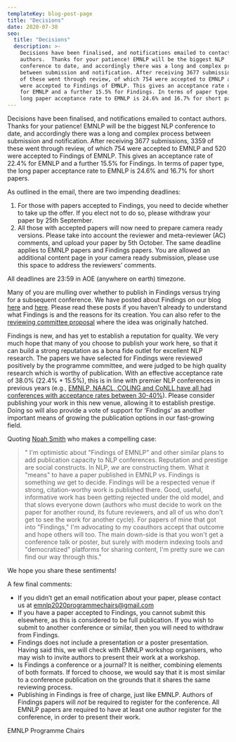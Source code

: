 ```yaml
---
templateKey: blog-post-page
title: "Decisions"
date: 2020-07-30
seo:
  title: "Decisions"
  description: >- 
    Decisions have been finalised, and notifications emailed to contact
    authors.  Thanks for your patience! EMNLP will be the biggest NLP
    conference to date, and accordingly there was a long and complex process
    between submission and notification. After receiving 3677 submissions, 3359
    of these went through review, of which 754 were accepted to EMNLP and 520
    were accepted to Findings of EMNLP. This gives an acceptance rate of 22.4%
    for EMNLP and a further 15.5% for Findings. In terms of paper type, the
    long paper acceptance rate to EMNLP is 24.6% and 16.7% for short papers.
---
```


Decisions have been finalised, and notifications emailed to contact authors.
Thanks for your patience! EMNLP will be the biggest NLP conference to date, and
accordingly there was a long and complex process between submission and
notification. After receiving 3677 submissions, 3359 of these went through
review, of which 754 were accepted to EMNLP and 520 were accepted to Findings
of EMNLP. This gives an acceptance rate of 22.4% for EMNLP and a further 15.5%
for Findings. In terms of paper type, the long paper acceptance rate to EMNLP
is 24.6% and 16.7% for short papers.


As outlined in the email, there are two impending deadlines:

1.  For those with papers accepted to Findings, you need to decide whether to take up the offer. If you elect not to do so, please withdraw your paper by 25th September.
2. All those with accepted papers will now need to prepare camera ready
versions. Please take into account the reviewer and meta-reviewer (AC)
comments, and upload your paper by 5th October. The same deadline applies to
EMNLP papers and Findings papers. You are allowed an additional content page in
your camera ready submission, please use this space to address the reviewers’
comments.


All deadlines are 23:59 in AOE (anywhere on earth) timezone.


Many of you are mulling over whether to publish in Findings versus trying for a subsequent conference. We have posted about Findings on our blog [here](https://2020.emnlp.org/blog/2020-04-19-findings-of-emnlp) and [here](https://2020.emnlp.org/blog/2020-07-30-findings-acl-response). Please read these posts if you haven’t already to understand what Findings is and the reasons for its creation. You can also refer to the [reviewing committee proposal](https://www.aclweb.org/adminwiki/index.php?title=Short-Term_Reform_Proposals_for_ACL_Reviewing#1_Establishing_ACL_Archives_.28a.k.a._Findings.29) where the idea was originally hatched.


Findings is new, and has yet to establish a reputation for quality. We very much hope that many of you choose to publish your work here, so that it can build a strong reputation as a bona fide outlet for excellent NLP research. The papers we have selected for Findings were reviewed positively by the programme committee, and were judged to be high quality research which is worthy of publication. With an effective acceptance rate of 38.0% (22.4% + 15.5%), this is in line with premier NLP conferences in previous years (e.g., [EMNLP, NAACL, COLING and CoNLL have all had conferences with acceptance rates between 30-40%](https://aclweb.org/aclwiki/Conference_acceptance_rates)). Please consider publishing your work in this new venue, allowing it to establish prestige. Doing so will also provide a vote of support for ‘Findings’ as another important means of growing the publication options in our fast-growing field.


Quoting [Noah Smith](https://twitter.com/nlpnoah/status/1305908553513754625) who makes a compelling case:
> " I'm optimistic about "Findings of EMNLP" and other similar plans to add publication capacity to NLP conferences.  Reputation and prestige are social constructs.  In NLP, *we* are constructing them.  What it "means" to have a paper published in EMNLP vs. Findings is something *we* get to decide.  Findings will be a respected venue if strong, citation-worthy work is published there.  Good, useful, informative work has been getting rejected under the old model, and that slows everyone down (authors who must decide to work on the paper for another round, its future reviewers, and all of us who don't get to see the work for another cycle).  For papers of mine that got into "Findings," I'm advocating to my coauthors accept that outcome and hope others will too.  The main down-side is that you won't get a conference talk or poster, but surely with modern indexing tools and "democratized" platforms for sharing content, I'm pretty sure we can find our way through this."

We hope you share these sentiments!


A few final comments:

* If you didn’t get an email notification about your paper, please contact us at [emnlp2020programmechairs@gmail.com](mailto:emnlp2020programmechairs@gmail.com) 
* If you have a paper accepted to Findings, you cannot submit this elsewhere, as this is considered to be full publication. If you wish to submit to another conference or similar, then you will need to withdraw from Findings. 
* Findings does not include a presentation or a poster presentation. Having said this, we will check with EMNLP workshop organisers, who may wish to invite authors to present their work at a workshop.
* Is Findings a conference or a journal? It is neither, combining elements of both formats. If forced to choose, we would say that it is most similar to a conference publication on the grounds that it shares the same reviewing process.
* Publishing in Findings is free of charge, just like EMNLP. Authors of Findings papers will _not_ be required to register for the conference. All EMNLP papers are required to have at least one author register for the conference, in order to present their work.



EMNLP Programme Chairs

